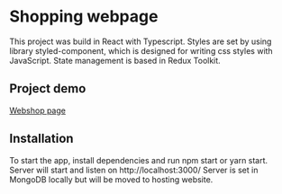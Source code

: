 # Shopping webpage

This project was build in React with Typescript.
Styles are set by using library styled-component, which is designed for writing css styles with JavaScript.
State management is based in Redux Toolkit.

## Project demo

[Webshop page](https://webshop-pss.netlify.app/)

## Installation

To start the app, install dependencies and run npm start or yarn start. Server will start and listen on http://localhost:3000/
Server is set in MongoDB locally but will be moved to hosting website.
